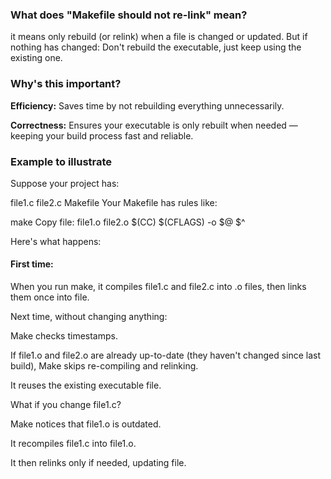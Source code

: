 ### What does "Makefile should not re-link" mean?
it means only rebuild (or relink) when a file is changed or updated. 
But if nothing has changed: Don't rebuild the executable, just keep using the existing one.

### Why's this important?
**Efficiency:** Saves time by not rebuilding everything unnecessarily.

**Correctness:** Ensures your executable is only rebuilt when needed — keeping your build process fast and reliable.

### Example to illustrate
Suppose your project has:

file1.c
file2.c
Makefile
Your Makefile has rules like:

make
Copy
file: file1.o file2.o
	$(CC) $(CFLAGS) -o $@ $^

Here's what happens:

#### First time: 
When you run make, it compiles file1.c and file2.c into .o files, then links them once into file.

Next time, without changing anything: 

Make checks timestamps.

If file1.o and file2.o are already up-to-date (they haven't changed since last build), Make skips re-compiling and relinking.

It reuses the existing executable file.

What if you change file1.c?

Make notices that file1.o is outdated.

It recompiles file1.c into file1.o.

It then relinks only if needed, updating file.
